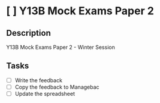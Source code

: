 # [ ] Y13B Mock Exams Paper 2

## Description

Y13B Mock Exams Paper 2 - Winter Session

## Tasks

- [ ] Write the feedback
- [ ] Copy the feedback to Managebac
- [ ] Update the spreadsheet
